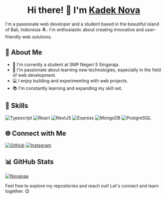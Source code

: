 <h1 align="center">Hi there! 👋 I'm <a href="https://github.com/ItsNvaa" target="blank">
Kadek Nova</a></h1>

I'm a passionate web developer and a student based in the beautiful island of Bali, Indonesia 🏝️. I'm enthusiastic about creating innovative and user-friendly web solutions.

## 🚀 About Me

- 🏫 I'm currently a student at SMP Negeri 5 Singaraja.
- 🌱 I'm passionate about learning new technologies, especially in the field of web development.
- 💻 I enjoy building and experimenting with web projects.
- 📚 I'm constantly learning and expanding my skill set.

## 🔧 Skills

![Typescript](https://img.shields.io/badge/-Typescript-blue?style=for-the-badge)
![React](https://img.shields.io/badge/-React-blue?style=for-the-badge)
![NextJS](https://img.shields.io/badge/-NextJS-black?style=for-the-badge)
![Express](https://img.shields.io/badge/-Express-green?style=for-the-badge)
![MongoDB](https://img.shields.io/badge/-Mongodb-brightgreen?style=for-the-badge)
![PostgreSQL](https://img.shields.io/badge/-postgresql-lightblue?style=for-the-badge)


## 🌐 Connect with Me

[![GitHub](https://img.shields.io/badge/-GitHub-black?style=flat-square&logo=github&logoColor=white&link=https://github.com/ItsNvaa)](https://github.com/ItsNvaa)
[![Instagram](https://img.shields.io/badge/-Instagram-pink?style=flat-square&logo=instagram&logoColor=white&link=https://www.instagram.com/nvaa.jsx/)](https://www.instagram.com/nvaa.jsx/)

## 📊 GitHub Stats

[![Novanaa](https://github-readme-stats.vercel.app/api?username=Novanaa&show_icons=true&theme=radical)](https://github.com/ItsNvaa)

Feel free to explore my repositories and reach out! Let's connect and learn together. 😊
